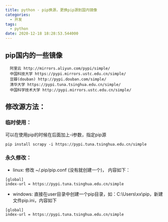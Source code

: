 ```yaml
---
title: python - pip换源，更换pip源到国内镜像
categories:
  - 开发
tags:
  - python
date: 2020-12-18 18:28:53.544000
---
```

## pip国内的一些镜像


```
  阿里云 http://mirrors.aliyun.com/pypi/simple/ 
  中国科技大学 https://pypi.mirrors.ustc.edu.cn/simple/ 
  豆瓣(douban) http://pypi.douban.com/simple/ 
  清华大学 https://pypi.tuna.tsinghua.edu.cn/simple/ 
  中国科学技术大学 http://pypi.mirrors.ustc.edu.cn/simple/
```
## 修改源方法：

### 临时使用： 

可以在使用pip的时候在后面加上-i参数，指定pip源 
```
pip install scrapy -i https://pypi.tuna.tsinghua.edu.cn/simple
```

### 永久修改： 
- linux: 
修改 ~/.pip/pip.conf (没有就创建一个)， 内容如下：
```
[global]
index-url = https://pypi.tuna.tsinghua.edu.cn/simple
```
- windows: 
直接在user目录中创建一个pip目录，如：C:\Users\xx\pip，新建文件pip.ini，内容如下

```
[global]
index-url = https://pypi.tuna.tsinghua.edu.cn/simple
```